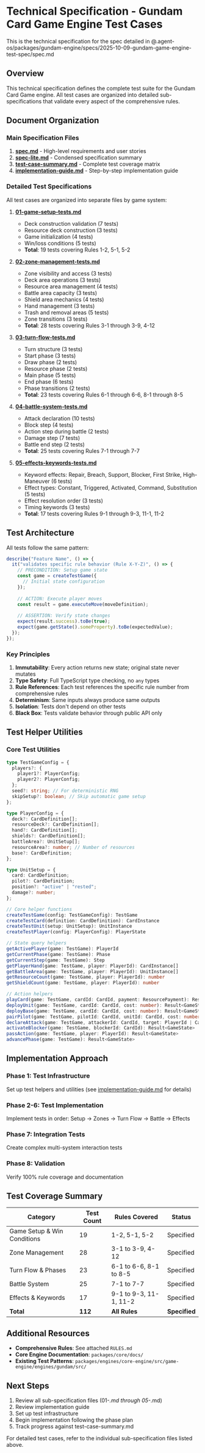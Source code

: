 # Technical Specification - Gundam Card Game Engine Test Cases

This is the technical specification for the spec detailed in @.agent-os/packages/gundam-engine/specs/2025-10-09-gundam-game-engine-test-spec/spec.md

## Overview

This technical specification defines the complete test suite for the Gundam Card Game engine. All test cases are organized into detailed sub-specifications that validate every aspect of the comprehensive rules.

## Document Organization

### Main Specification Files

1. **[spec.md](../spec.md)** - High-level requirements and user stories
2. **[spec-lite.md](../spec-lite.md)** - Condensed specification summary
3. **[test-case-summary.md](../test-case-summary.md)** - Complete test coverage matrix
4. **[implementation-guide.md](../implementation-guide.md)** - Step-by-step implementation guide

### Detailed Test Specifications

All test cases are organized into separate files by game system:

1. **[01-game-setup-tests.md](./01-game-setup-tests.md)**
   - Deck construction validation (7 tests)
   - Resource deck construction (3 tests)
   - Game initialization (4 tests)
   - Win/loss conditions (5 tests)
   - **Total**: 19 tests covering Rules 1-2, 5-1, 5-2

2. **[02-zone-management-tests.md](./02-zone-management-tests.md)**
   - Zone visibility and access (3 tests)
   - Deck area operations (3 tests)
   - Resource area management (4 tests)
   - Battle area capacity (3 tests)
   - Shield area mechanics (4 tests)
   - Hand management (3 tests)
   - Trash and removal areas (5 tests)
   - Zone transitions (3 tests)
   - **Total**: 28 tests covering Rules 3-1 through 3-9, 4-12

3. **[03-turn-flow-tests.md](./03-turn-flow-tests.md)**
   - Turn structure (3 tests)
   - Start phase (3 tests)
   - Draw phase (2 tests)
   - Resource phase (2 tests)
   - Main phase (5 tests)
   - End phase (6 tests)
   - Phase transitions (2 tests)
   - **Total**: 23 tests covering Rules 6-1 through 6-6, 8-1 through 8-5

4. **[04-battle-system-tests.md](./04-battle-system-tests.md)**
   - Attack declaration (10 tests)
   - Block step (4 tests)
   - Action step during battle (2 tests)
   - Damage step (7 tests)
   - Battle end step (2 tests)
   - **Total**: 25 tests covering Rules 7-1 through 7-7

5. **[05-effects-keywords-tests.md](./05-effects-keywords-tests.md)**
   - Keyword effects: Repair, Breach, Support, Blocker, First Strike, High-Maneuver (6 tests)
   - Effect types: Constant, Triggered, Activated, Command, Substitution (5 tests)
   - Effect resolution order (3 tests)
   - Timing keywords (3 tests)
   - **Total**: 17 tests covering Rules 9-1 through 9-3, 11-1, 11-2

## Test Architecture

All tests follow the same pattern:

```typescript
describe("Feature Name", () => {
  it("validates specific rule behavior (Rule X-Y-Z)", () => {
    // PRECONDITION: Setup game state
    const game = createTestGame({
      // Initial state configuration
    });
    
    // ACTION: Execute player moves
    const result = game.executeMove(moveDefinition);
    
    // ASSERTION: Verify state changes
    expect(result.success).toBe(true);
    expect(game.getState().someProperty).toBe(expectedValue);
  });
});
```

### Key Principles

1. **Immutability**: Every action returns new state; original state never mutates
2. **Type Safety**: Full TypeScript type checking, no `any` types
3. **Rule References**: Each test references the specific rule number from comprehensive rules
4. **Determinism**: Same inputs always produce same outputs
5. **Isolation**: Tests don't depend on other tests
6. **Black Box**: Tests validate behavior through public API only

## Test Helper Utilities

### Core Test Utilities

```typescript
type TestGameConfig = {
  players?: {
    player1?: PlayerConfig;
    player2?: PlayerConfig;
  };
  seed?: string; // For deterministic RNG
  skipSetup?: boolean; // Skip automatic game setup
};

type PlayerConfig = {
  deck?: CardDefinition[];
  resourceDeck?: CardDefinition[];
  hand?: CardDefinition[];
  shields?: CardDefinition[];
  battleArea?: UnitSetup[];
  resourceArea?: number; // Number of resources
  base?: CardDefinition;
};

type UnitSetup = {
  card: CardDefinition;
  pilot?: CardDefinition;
  position?: "active" | "rested";
  damage?: number;
};

// Core helper functions
createTestGame(config: TestGameConfig): TestGame
createTestCard(definition: CardDefinition): CardInstance
createTestUnit(setup: UnitSetup): UnitInstance
createTestPlayer(config: PlayerConfig): PlayerState

// State query helpers
getActivePlayer(game: TestGame): PlayerId
getCurrentPhase(game: TestGame): Phase
getCurrentStep(game: TestGame): Step
getPlayerHand(game: TestGame, player: PlayerId): CardInstance[]
getBattleArea(game: TestGame, player: PlayerId): UnitInstance[]
getResourceCount(game: TestGame, player: PlayerId): number
getShieldCount(game: TestGame, player: PlayerId): number

// Action helpers
playCard(game: TestGame, cardId: CardId, payment: ResourcePayment): Result<GameState>
deployUnit(game: TestGame, cardId: CardId, cost: number): Result<GameState>
deployBase(game: TestGame, cardId: CardId, cost: number): Result<GameState>
pairPilot(game: TestGame, pilotId: CardId, unitId: CardId, cost: number): Result<GameState>
declareAttack(game: TestGame, attackerId: CardId, target: PlayerId | CardId): Result<GameState>
activateBlocker(game: TestGame, blockerId: CardId): Result<GameState>
passAction(game: TestGame, player: PlayerId): Result<GameState>
advancePhase(game: TestGame): Result<GameState>
```

## Implementation Approach

### Phase 1: Test Infrastructure
Set up test helpers and utilities (see [implementation-guide.md](../implementation-guide.md) for details)

### Phase 2-6: Test Implementation
Implement tests in order: Setup → Zones → Turn Flow → Battle → Effects

### Phase 7: Integration Tests
Create complex multi-system interaction tests

### Phase 8: Validation
Verify 100% rule coverage and documentation

## Test Coverage Summary

| Category | Test Count | Rules Covered | Status |
|----------|------------|---------------|---------|
| Game Setup & Win Conditions | 19 | 1-2, 5-1, 5-2 | Specified |
| Zone Management | 28 | 3-1 to 3-9, 4-12 | Specified |
| Turn Flow & Phases | 23 | 6-1 to 6-6, 8-1 to 8-5 | Specified |
| Battle System | 25 | 7-1 to 7-7 | Specified |
| Effects & Keywords | 17 | 9-1 to 9-3, 11-1, 11-2 | Specified |
| **Total** | **112** | **All Rules** | **Specified** |

## Additional Resources

- **Comprehensive Rules**: See attached `RULES.md`
- **Core Engine Documentation**: `packages/core/docs/`
- **Existing Test Patterns**: `packages/engines/core-engine/src/game-engine/engines/gundam/src/`

## Next Steps

1. Review all sub-specification files (01-*.md through 05-*.md)
2. Review implementation guide
3. Set up test infrastructure
4. Begin implementation following the phase plan
5. Track progress against test-case-summary.md

For detailed test cases, refer to the individual sub-specification files listed above.


